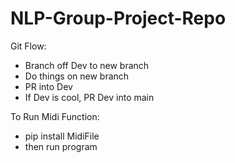 # NLP-Group-Project-Repo

Git Flow:
 - Branch off Dev to new branch
 - Do things on new branch
 - PR into Dev
 - If Dev is cool, PR Dev into main


To Run Midi Function:
 - pip install MidiFile
 - then run program